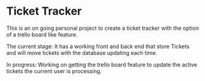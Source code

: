 # Ticket Tracker

This is an on going personal project to create a ticket tracker with the option of a trello board like feature.

The current stage: It has a working front and back end that store Tickets and will move tickets with the database updating each time. 

In progress: Working on getting the trello board feature to update the active tickets the current user is processing. 
